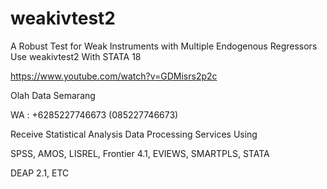 # weakivtest2
A Robust Test for Weak Instruments with Multiple Endogenous Regressors Use weakivtest2 With STATA 18

https://www.youtube.com/watch?v=GDMisrs2p2c

Olah Data Semarang

WA : +6285227746673 (085227746673)

Receive Statistical Analysis Data Processing Services Using

SPSS, AMOS, LISREL, Frontier 4.1, EVIEWS, SMARTPLS, STATA

DEAP 2.1, ETC
